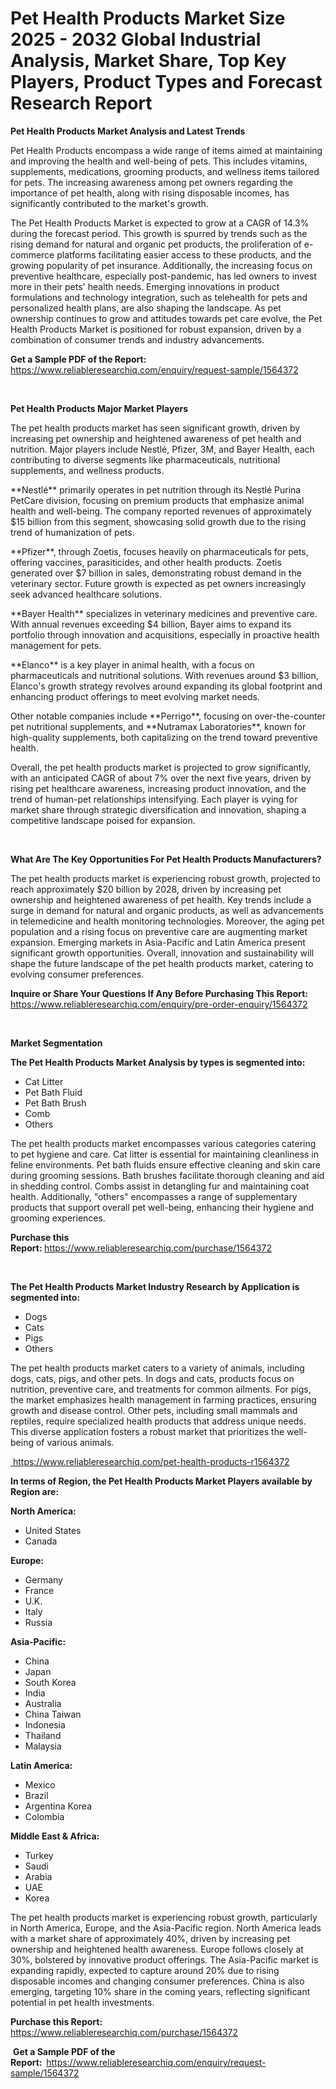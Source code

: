 <p><h1>Pet Health Products Market Size 2025 - 2032 Global Industrial Analysis, Market Share, Top Key Players, Product Types and Forecast Research Report</h1></p><p><strong>Pet Health Products Market Analysis and Latest Trends</strong></p>
<p><p>Pet Health Products encompass a wide range of items aimed at maintaining and improving the health and well-being of pets. This includes vitamins, supplements, medications, grooming products, and wellness items tailored for pets. The increasing awareness among pet owners regarding the importance of pet health, along with rising disposable incomes, has significantly contributed to the market's growth.</p><p>The Pet Health Products Market is expected to grow at a CAGR of 14.3% during the forecast period. This growth is spurred by trends such as the rising demand for natural and organic pet products, the proliferation of e-commerce platforms facilitating easier access to these products, and the growing popularity of pet insurance. Additionally, the increasing focus on preventive healthcare, especially post-pandemic, has led owners to invest more in their pets' health needs. Emerging innovations in product formulations and technology integration, such as telehealth for pets and personalized health plans, are also shaping the landscape. As pet ownership continues to grow and attitudes towards pet care evolve, the Pet Health Products Market is positioned for robust expansion, driven by a combination of consumer trends and industry advancements.</p></p>
<p><strong>Get a Sample PDF of the Report:&nbsp;</strong> <a href="https://www.reliableresearchiq.com/enquiry/request-sample/1564372?utm_campaign=104&utm_medium=2&utm_source=Github&utm_content=ia&utm_term=19042025&utm_id=pet-health-products">https://www.reliableresearchiq.com/enquiry/request-sample/1564372</a></p>
<p>&nbsp;</p>
<p><strong>Pet Health Products Major Market Players</strong></p>
<p><p>The pet health products market has seen significant growth, driven by increasing pet ownership and heightened awareness of pet health and nutrition. Major players include Nestlé, Pfizer, 3M, and Bayer Health, each contributing to diverse segments like pharmaceuticals, nutritional supplements, and wellness products.</p><p>**Nestlé** primarily operates in pet nutrition through its Nestlé Purina PetCare division, focusing on premium products that emphasize animal health and well-being. The company reported revenues of approximately $15 billion from this segment, showcasing solid growth due to the rising trend of humanization of pets.</p><p>**Pfizer**, through Zoetis, focuses heavily on pharmaceuticals for pets, offering vaccines, parasiticides, and other health products. Zoetis generated over $7 billion in sales, demonstrating robust demand in the veterinary sector. Future growth is expected as pet owners increasingly seek advanced healthcare solutions.</p><p>**Bayer Health** specializes in veterinary medicines and preventive care. With annual revenues exceeding $4 billion, Bayer aims to expand its portfolio through innovation and acquisitions, especially in proactive health management for pets.</p><p>**Elanco** is a key player in animal health, with a focus on pharmaceuticals and nutritional solutions. With revenues around $3 billion, Elanco's growth strategy revolves around expanding its global footprint and enhancing product offerings to meet evolving market needs.</p><p>Other notable companies include **Perrigo**, focusing on over-the-counter pet nutritional supplements, and **Nutramax Laboratories**, known for high-quality supplements, both capitalizing on the trend toward preventive health.</p><p>Overall, the pet health products market is projected to grow significantly, with an anticipated CAGR of about 7% over the next five years, driven by rising pet healthcare awareness, increasing product innovation, and the trend of human-pet relationships intensifying. Each player is vying for market share through strategic diversification and innovation, shaping a competitive landscape poised for expansion.</p></p>
<p>&nbsp;</p>
<p><strong>What Are The Key Opportunities For Pet Health Products Manufacturers?</strong></p>
<p><p>The pet health products market is experiencing robust growth, projected to reach approximately $20 billion by 2028, driven by increasing pet ownership and heightened awareness of pet health. Key trends include a surge in demand for natural and organic products, as well as advancements in telemedicine and health monitoring technologies. Moreover, the aging pet population and a rising focus on preventive care are augmenting market expansion. Emerging markets in Asia-Pacific and Latin America present significant growth opportunities. Overall, innovation and sustainability will shape the future landscape of the pet health products market, catering to evolving consumer preferences.</p></p>
<p><strong>Inquire or Share Your Questions If Any Before Purchasing This Report:</strong> <a href="https://www.reliableresearchiq.com/enquiry/pre-order-enquiry/1564372?utm_campaign=104&utm_medium=2&utm_source=Github&utm_content=ia&utm_term=19042025&utm_id=pet-health-products">https://www.reliableresearchiq.com/enquiry/pre-order-enquiry/1564372</a></p>
<p>&nbsp;</p>
<p><strong>Market Segmentation</strong></p>
<p><strong>The Pet Health Products Market Analysis by types is segmented into:</strong></p>
<p><ul><li>Cat Litter</li><li>Pet Bath Fluid</li><li>Pet Bath Brush</li><li>Comb</li><li>Others</li></ul></p>
<p><p>The pet health products market encompasses various categories catering to pet hygiene and care. Cat litter is essential for maintaining cleanliness in feline environments. Pet bath fluids ensure effective cleaning and skin care during grooming sessions. Bath brushes facilitate thorough cleaning and aid in shedding control. Combs assist in detangling fur and maintaining coat health. Additionally, "others" encompasses a range of supplementary products that support overall pet well-being, enhancing their hygiene and grooming experiences.</p></p>
<p><strong>Purchase this Report:&nbsp;</strong><a href="https://www.reliableresearchiq.com/purchase/1564372?utm_campaign=104&utm_medium=2&utm_source=Github&utm_content=ia&utm_term=19042025&utm_id=pet-health-products">https://www.reliableresearchiq.com/purchase/1564372</a></p>
<p>&nbsp;</p>
<p><strong>The Pet Health Products Market Industry Research by Application is segmented into:</strong></p>
<p><ul><li>Dogs</li><li>Cats</li><li>Pigs</li><li>Others</li></ul></p>
<p><p>The pet health products market caters to a variety of animals, including dogs, cats, pigs, and other pets. In dogs and cats, products focus on nutrition, preventive care, and treatments for common ailments. For pigs, the market emphasizes health management in farming practices, ensuring growth and disease control. Other pets, including small mammals and reptiles, require specialized health products that address unique needs. This diverse application fosters a robust market that prioritizes the well-being of various animals.</p></p>
<p><a href="https://www.reliableresearchiq.com/pet-health-products-r1564372?utm_campaign=104&utm_medium=2&utm_source=Github&utm_content=ia&utm_term=19042025&utm_id=pet-health-products">&nbsp;https://www.reliableresearchiq.com/pet-health-products-r1564372</a></p>
<p><strong>In terms of Region, the Pet Health Products Market Players available by Region are:</strong></p>
<p>
    <p> <strong> North America: </strong>
        <ul>
            <li>United States</li>
            <li>Canada</li>
        </ul>
        </p> 
    <p> <strong> Europe: </strong>
        <ul>
            <li>Germany</li>
            <li>France</li>
            <li>U.K.</li>
            <li>Italy</li>
            <li>Russia</li>
        </ul>
        </p> 
    <p> <strong> Asia-Pacific: </strong>
        <ul>
            <li>China</li>
            <li>Japan</li>
            <li>South Korea</li>
            <li>India</li>
            <li>Australia</li>
            <li>China Taiwan</li>
            <li>Indonesia</li>
            <li>Thailand</li>
            <li>Malaysia</li>
        </ul>
        </p> 
    <p> <strong> Latin America: </strong>
        <ul>
            <li>Mexico</li>
            <li>Brazil</li>
            <li>Argentina Korea</li>
            <li>Colombia</li>
        </ul>
        </p> 
    <p> <strong> Middle East & Africa: </strong>
        <ul>
            <li>Turkey</li>
            <li>Saudi</li>
            <li>Arabia</li>
            <li>UAE</li>
            <li>Korea</li>
        </ul>
    </p>
    </p>
<p><p>The pet health products market is experiencing robust growth, particularly in North America, Europe, and the Asia-Pacific region. North America leads with a market share of approximately 40%, driven by increasing pet ownership and heightened health awareness. Europe follows closely at 30%, bolstered by innovative product offerings. The Asia-Pacific market is expanding rapidly, expected to capture around 20% due to rising disposable incomes and changing consumer preferences. China is also emerging, targeting 10% share in the coming years, reflecting significant potential in pet health investments.</p></p>
<p><strong>Purchase this Report: </strong><a href="https://www.reliableresearchiq.com/purchase/1564372?utm_campaign=104&utm_medium=2&utm_source=Github&utm_content=ia&utm_term=19042025&utm_id=pet-health-products">https://www.reliableresearchiq.com/purchase/1564372</a></p>
<p>&nbsp;<strong>Get a Sample PDF of the Report:&nbsp;&nbsp;</strong><a href="https://www.reliableresearchiq.com/enquiry/request-sample/1564372?utm_campaign=104&utm_medium=2&utm_source=Github&utm_content=ia&utm_term=19042025&utm_id=pet-health-products">https://www.reliableresearchiq.com/enquiry/request-sample/1564372</a></p>
<p><strong></strong></p>
<p><p></p><p></p><p></p></p>